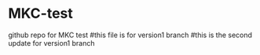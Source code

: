 # MKC-test
github repo for MKC test
#this file is for version1 branch
#this is the second update for version1 branch
